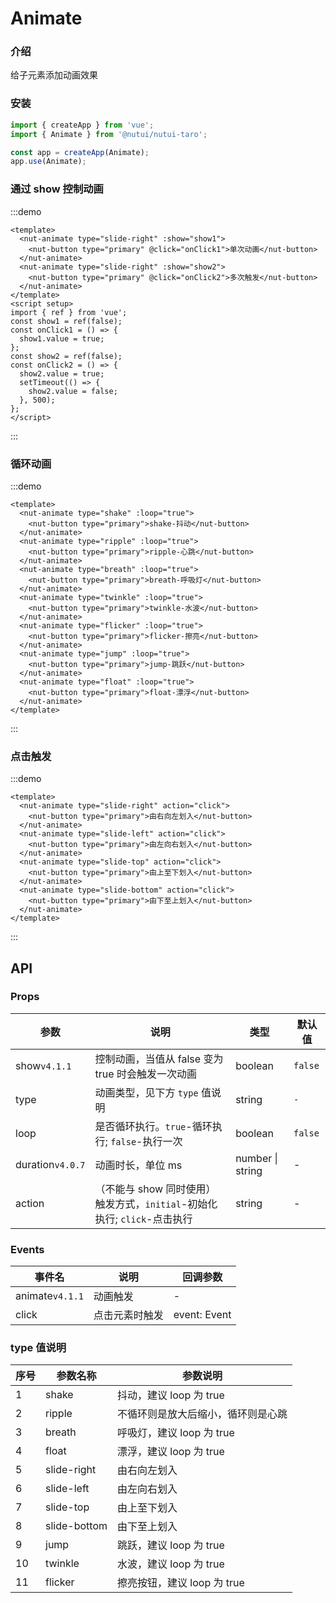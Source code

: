 # Animate

### 介绍

给子元素添加动画效果

### 安装

```js
import { createApp } from 'vue';
import { Animate } from '@nutui/nutui-taro';

const app = createApp(Animate);
app.use(Animate);
```

### 通过 show 控制动画

:::demo

```vue
<template>
  <nut-animate type="slide-right" :show="show1">
    <nut-button type="primary" @click="onClick1">单次动画</nut-button>
  </nut-animate>
  <nut-animate type="slide-right" :show="show2">
    <nut-button type="primary" @click="onClick2">多次触发</nut-button>
  </nut-animate>
</template>
<script setup>
import { ref } from 'vue';
const show1 = ref(false);
const onClick1 = () => {
  show1.value = true;
};
const show2 = ref(false);
const onClick2 = () => {
  show2.value = true;
  setTimeout(() => {
    show2.value = false;
  }, 500);
};
</script>
```

:::

### 循环动画

:::demo

```vue
<template>
  <nut-animate type="shake" :loop="true">
    <nut-button type="primary">shake-抖动</nut-button>
  </nut-animate>
  <nut-animate type="ripple" :loop="true">
    <nut-button type="primary">ripple-心跳</nut-button>
  </nut-animate>
  <nut-animate type="breath" :loop="true">
    <nut-button type="primary">breath-呼吸灯</nut-button>
  </nut-animate>
  <nut-animate type="twinkle" :loop="true">
    <nut-button type="primary">twinkle-水波</nut-button>
  </nut-animate>
  <nut-animate type="flicker" :loop="true">
    <nut-button type="primary">flicker-擦亮</nut-button>
  </nut-animate>
  <nut-animate type="jump" :loop="true">
    <nut-button type="primary">jump-跳跃</nut-button>
  </nut-animate>
  <nut-animate type="float" :loop="true">
    <nut-button type="primary">float-漂浮</nut-button>
  </nut-animate>
</template>
```

:::

### 点击触发

:::demo

```vue
<template>
  <nut-animate type="slide-right" action="click">
    <nut-button type="primary">由右向左划入</nut-button>
  </nut-animate>
  <nut-animate type="slide-left" action="click">
    <nut-button type="primary">由左向右划入</nut-button>
  </nut-animate>
  <nut-animate type="slide-top" action="click">
    <nut-button type="primary">由上至下划入</nut-button>
  </nut-animate>
  <nut-animate type="slide-bottom" action="click">
    <nut-button type="primary">由下至上划入</nut-button>
  </nut-animate>
</template>
```

:::

## API

### Props

| 参数 | 说明 | 类型 | 默认值 |
|  ---  |  ---  |  ---  |  ---  |
| show`v4.1.1` | 控制动画，当值从 false 变为 true 时会触发一次动画 | boolean | `false` |
| type | 动画类型，见下方 `type` 值说明 | string | `-` |
| loop | 是否循环执行。`true`-循环执行; `false`-执行一次 | boolean | `false` |
| duration`v4.0.7` | 动画时长，单位 ms | number \| string | - |
| action | （不能与 show 同时使用）触发方式，`initial`-初始化执行; `click`-点击执行 | string | - |

### Events

| 事件名 | 说明 | 回调参数 |
|  ---  |  ---  |  ---  |
| animate`v4.1.1` | 动画触发 | - |
| click | 点击元素时触发 | event: Event |

### type 值说明

| 序号 | 参数名称 | 参数说明 |
|  ---  |  ---  |  ---  |
| 1 | shake | 抖动，建议 loop 为 true |
| 2 | ripple | 不循环则是放大后缩小，循环则是心跳 |
| 3 | breath | 呼吸灯，建议 loop 为 true |
| 4 | float | 漂浮，建议 loop 为 true |
| 5 | slide-right | 由右向左划入 |
| 6 | slide-left | 由左向右划入 |
| 7 | slide-top | 由上至下划入 |
| 8 | slide-bottom | 由下至上划入 |
| 9 | jump | 跳跃，建议 loop 为 true |
| 10 | twinkle | 水波，建议 loop 为 true |
| 11 | flicker | 擦亮按钮，建议 loop 为 true |

